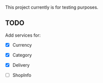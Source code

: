 This project currently is for testing purposes.

## TODO

Add services for:

- [x] Currency
- [x] Category
- [x] Delivery
- [ ] ShopInfo

